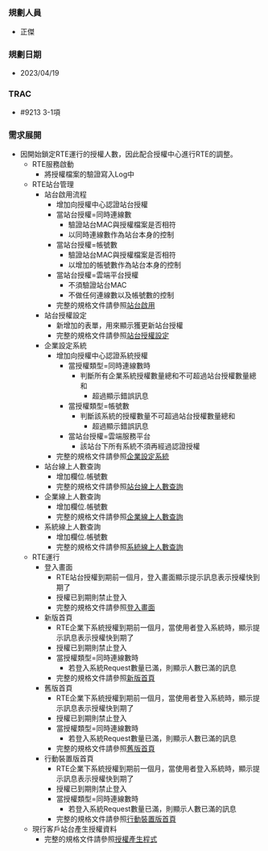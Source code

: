 ### <div id="user">規劃人員</div>
* 正傑
  
### <div id="updatedate">規劃日期</div>
* 2023/04/19
  
### <div id="trac">TRAC</div>
* #9213 3-1項
  
### <div id="requirement">需求展開</div>
* 因開始鎖定RTE運行的授權人數，因此配合授權中心進行RTE的調整。
  * RTE服務啟動
    * 將授權檔案的驗證寫入Log中
  * RTE站台管理
    * 站台啟用流程
      * 增加向授權中心認證站台授權
      * 當站台授權=同時連線數
        * 驗證站台MAC與授權檔案是否相符
        * 以同時連線數作為站台本身的控制
      * 當站台授權=帳號數
        * 驗證站台MAC與授權檔案是否相符
        * 以增加的帳號數作為站台本身的控制
      * 當站台授權=雲端平台授權
        * 不須驗證站台MAC
        * 不做任何連線數以及帳號數的控制
      * 完整的規格文件請參照[站台啟用](../../../RTE/SITE/active/README.md)
    * 站台授權設定
      * 新增加的表單，用來顯示獲更新站台授權
      * 完整的規格文件請參照[站台授權設定](../../../RTE/SITE/siteauth/README.md)
    * 企業設定系統
      * 增加向授權中心認證系統授權
        * 當授權類型=同時連線數時
          * 判斷所有企業系統授權數量總和不可超過站台授權數量總和
            * 超過顯示錯誤訊息
        * 當授權類型=帳號數
          * 判斷該系統的授權數量不可超過站台授權數量總和
            * 超過顯示錯誤訊息
        * 當站台授權=雲端服務平台
          * 該站台下所有系統不須再經過認證授權
      * 完整的規格文件請參照[企業設定系統](../../../RTE/SITE/enterprisesystem/README.md)
    * 站台線上人數查詢
      * 增加欄位.帳號數
      * 完整的規格文件請參照[站台線上人數查詢](../../../RTE/SITE/siteonlineuser/README.md)
    * 企業線上人數查詢
      * 增加欄位.帳號數
      * 完整的規格文件請參照[企業線上人數查詢](../../../RTE/SITE/enterpriseonlineuser/README.md)
    * 系統線上人數查詢
      * 增加欄位.帳號數
      * 完整的規格文件請參照[系統線上人數查詢](../../../RTE/SITE/systemonlineuser/README.md)
  * RTE運行
    * 登入畫面
      * RTE站台授權到期前一個月，登入畫面顯示提示訊息表示授權快到期了
      * 授權已到期則禁止登入
      * 完整的規格文件請參照[登入畫面](../../../RTE/SYSTEM/LOGIN/README.md)
    * 新版首頁
      * RTE企業下系統授權到期前一個月，當使用者登入系統時，顯示提示訊息表示授權快到期了
      * 授權已到期則禁止登入
      * 當授權類型=同時連線數時
        * 若登入系統Request數量已滿，則顯示人數已滿的訊息
      * 完整的規格文件請參照[新版首頁](../../../RTE/SYSTEM/MAINPAGE/README.md)
    * 舊版首頁
      * RTE企業下系統授權到期前一個月，當使用者登入系統時，顯示提示訊息表示授權快到期了
      * 授權已到期則禁止登入
      * 當授權類型=同時連線數時
        * 若登入系統Request數量已滿，則顯示人數已滿的訊息
      * 完整的規格文件請參照[舊版首頁](../../../RTE/SYSTEM/MAINPAGE_OLD/README.md)
    * 行動裝置版首頁
      * RTE企業下系統授權到期前一個月，當使用者登入系統時，顯示提示訊息表示授權快到期了
      * 授權已到期則禁止登入
      * 當授權類型=同時連線數時
        * 若登入系統Request數量已滿，則顯示人數已滿的訊息
      * 完整的規格文件請參照[行動裝置版首頁](../../../RTE/SYSTEM/MAINPAGE_MOBILE/README.md)
  * 現行客戶站台產生授權資料
    * 完整的規格文件請參照[授權產生程式](../../../RTE/CUSTOM/AUTH/README.md)
  
